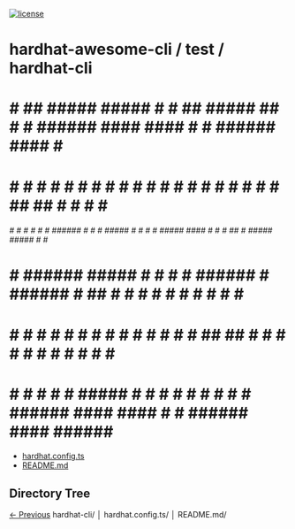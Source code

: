 
[![license](https://img.shields.io/github/license/jamesisaac/react-native-background-task.svg)](https://opensource.org/licenses/MIT)


# hardhat-awesome-cli / test / hardhat-cli

#    #   ##   #####  #####  #    #   ##   #####         ##   #    # ######  ####   ####  #    # ######        ####  #      # 
#    #  #  #  #    # #    # #    #  #  #    #          #  #  #    # #      #      #    # ##  ## #            #    # #      # 
###### #    # #    # #    # ###### #    #   #   ##### #    # #    # #####   ####  #    # # ## # #####  ##### #      #      # 
#    # ###### #####  #    # #    # ######   #         ###### # ## # #           # #    # #    # #            #      #      # 
#    # #    # #   #  #    # #    # #    #   #         #    # ##  ## #      #    # #    # #    # #            #    # #      # 
#    # #    # #    # #####  #    # #    #   #         #    # #    # ######  ####   ####  #    # ######        ####  ###### # 


 - [hardhat.config.ts](./hardhat.config.ts) - [README.md](./README.md)
## Directory Tree
[<- Previous](https://github.com/marc-aurele-besner/hardhat-awesome-cli.git)
hardhat-cli/
   │   hardhat.config.ts/
   │   README.md/


